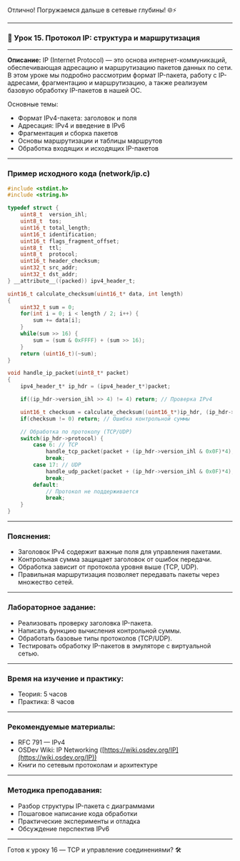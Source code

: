 Отлично! Погружаемся дальше в сетевые глубины! 🌐⚡️

---

### 🔹 Урок 15. Протокол IP: структура и маршрутизация

---

**Описание:**
IP (Internet Protocol) — это основа интернет-коммуникаций, обеспечивающая адресацию и маршрутизацию пакетов данных по сети. В этом уроке мы подробно рассмотрим формат IP-пакета, работу с IP-адресами, фрагментацию и маршрутизацию, а также реализуем базовую обработку IP-пакетов в нашей ОС.

Основные темы:

* Формат IPv4-пакета: заголовок и поля
* Адресация: IPv4 и введение в IPv6
* Фрагментация и сборка пакетов
* Основы маршрутизации и таблицы маршрутов
* Обработка входящих и исходящих IP-пакетов

---

### Пример исходного кода (network/ip.c)

```c
#include <stdint.h>
#include <string.h>

typedef struct {
    uint8_t  version_ihl;
    uint8_t  tos;
    uint16_t total_length;
    uint16_t identification;
    uint16_t flags_fragment_offset;
    uint8_t  ttl;
    uint8_t  protocol;
    uint16_t header_checksum;
    uint32_t src_addr;
    uint32_t dst_addr;
} __attribute__((packed)) ipv4_header_t;

uint16_t calculate_checksum(uint16_t* data, int length)
{
    uint32_t sum = 0;
    for(int i = 0; i < length / 2; i++) {
        sum += data[i];
    }
    while(sum >> 16) {
        sum = (sum & 0xFFFF) + (sum >> 16);
    }
    return (uint16_t)(~sum);
}

void handle_ip_packet(uint8_t* packet)
{
    ipv4_header_t* ip_hdr = (ipv4_header_t*)packet;

    if((ip_hdr->version_ihl >> 4) != 4) return; // Проверка IPv4

    uint16_t checksum = calculate_checksum((uint16_t*)ip_hdr, (ip_hdr->version_ihl & 0x0F)*4);
    if(checksum != 0) return; // Ошибка контрольной суммы

    // Обработка по протоколу (TCP/UDP)
    switch(ip_hdr->protocol) {
        case 6: // TCP
            handle_tcp_packet(packet + (ip_hdr->version_ihl & 0x0F)*4);
            break;
        case 17: // UDP
            handle_udp_packet(packet + (ip_hdr->version_ihl & 0x0F)*4);
            break;
        default:
            // Протокол не поддерживается
            break;
    }
}
```

---

### Пояснения:

* Заголовок IPv4 содержит важные поля для управления пакетами.
* Контрольная сумма защищает заголовок от ошибок передачи.
* Обработка зависит от протокола уровня выше (TCP, UDP).
* Правильная маршрутизация позволяет передавать пакеты через множество сетей.

---

### Лабораторное задание:

* Реализовать проверку заголовка IP-пакета.
* Написать функцию вычисления контрольной суммы.
* Обработать базовые типы протоколов (TCP/UDP).
* Тестировать обработку IP-пакетов в эмуляторе с виртуальной сетью.

---

### Время на изучение и практику:

* Теория: 5 часов
* Практика: 8 часов

---

### Рекомендуемые материалы:

* RFC 791 — IPv4
* OSDev Wiki: IP Networking ([https://wiki.osdev.org/IP](https://wiki.osdev.org/IP))
* Книги по сетевым протоколам и архитектуре

---

### Методика преподавания:

* Разбор структуры IP-пакета с диаграммами
* Пошаговое написание кода обработки
* Практические эксперименты и отладка
* Обсуждение перспектив IPv6

---

Готов к уроку 16 — TCP и управление соединениями? 🛠️

